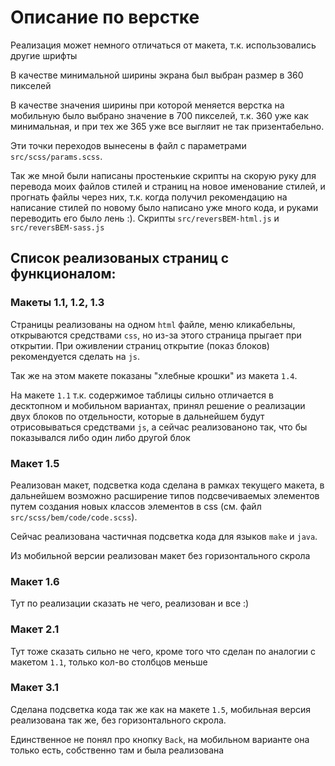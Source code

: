 # Описание по верстке

Реализация может немного отличаться от макета, т.к. использовались другие шрифты

В качестве минимальной ширины экрана был выбран размер в 360 пикселей

В качестве значения ширины при которой меняется верстка на мобильную было выбрано значение в 700 пикселей, 
т.к. 360 уже как минимальная, и при тех же 365 уже все выгляит не так призентабельно.

Эти точки переходов вынесены в файл с параметрами `src/scss/params.scss`.

Так же мной были написаны простенькие скрипты на скорую руку для перевода моих файлов стилей и страниц
на новое именование стилей, и прогнать файлы через них, т.к. когда получил рекомендацию на написание стилей по новому
было написано уже много кода, и руками переводить его было лень :). Скрипты `src/reversBEM-html.js` и `src/reversBEM-sass.js`

## Список реализованых страниц с функционалом:

### Макеты 1.1, 1.2, 1.3

Страницы реализованы на одном `html` файле, меню кликабельны, открываются средствами `css`,
но из-за этого страница прыгает при открытии. При оживлении страниц открытие (показ блоков) рекомендуется сделать на `js`.

Так же на этом макете показаны "хлебные крошки" из макета `1.4`.

На макете `1.1` т.к. содержимое таблицы сильно отличается в десктопном и мобильном вариантах, принял решение о реализации двух блоков по отдельности,
которые в дальнейшем будут отрисовываться средствами `js`, а сейчас реализованоно так, что бы показывался либо один либо другой блок

### Макет 1.5

Реализован макет, подсветка кода сделана в рамках текущего макета, 
в дальнейшем возможно расширение типов подсвечиваемых элементов путем создания новых классов 
элементов в css (см. файл `src/scss/bem/code/code.scss`).

Сейчас реализована частичная подсветка кода для языков `make` и `java`.

Из мобильной версии реализован макет без горизонтального скрола

### Макет 1.6

Тут по реализации сказать не чего, реализован и все :)

### Макет 2.1

Тут тоже сказать сильно не чего, кроме того что сделан по аналогии с макетом `1.1`, только кол-во столбцов меньше

### Макет 3.1

Сделана подсветка кода так же как на макете `1.5`, мобильная версия реализована так же, без горизонтального скрола.

Единственное не понял про кнопку `Back`, на мобильном варианте она только есть, собственно там и была реализована
